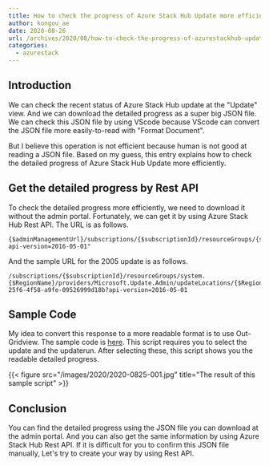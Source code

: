 ```yaml
---
title: How to check the progress of Azure Stack Hub Update more efficiently
author: kongou_ae
date: 2020-08-26
url: /archives/2020/08/how-to-check-the-progress-of-azurestackhub-update-more-efficiently
categories:
  - azurestack
---
```


## Introduction

We can check the recent status of Azure Stack Hub update at the "Update" view. And we can download the detailed progress as a super big JSON file. We can check this JSON file by using VScode because VScode can convert the JSON file more easily-to-read with "Format Document". 

But I believe this operation is not efficient because human is not good at reading a JSON file. Based on my guess, this entry explains how to check the detailed progress of Azure Stack Hub Update more efficiently.

## Get the detailed progress by Rest API

To check the detailed progress more efficiently, we need to download it without the admin portal. Fortunately, we can get it by using Azure Stack Hub Rest API. The URL is as follows.

```
{$adminManagementUrl}/subscriptions/{$subscriptionId}/resourceGroups/{system.$updateLocation}/providers/Microsoft.Update.Admin/updateLocations/{$updateLocation}/updates/{$updateName}/updateRuns/{$updateRunName}?api-version=2016-05-01"
```

And the sample URL for the 2005 update is as follows.

```
/subscriptions/{$subscriptionId}/resourceGroups/system.{$RegionName}/providers/Microsoft.Update.Admin/updateLocations/{$RegionName}/updates/Microsoft1.2005.6.53/updateRuns/f6c8b6fc-25f6-4f58-a9fe-09526999d18b?api-version=2016-05-01
```

## Sample Code

My idea to convert this response to a more readable format is to use Out-Gridview. The sample code is [here](https://github.com/kongou-ae/AzureStackOperatorScripts/blob/master/Get-AzsUpdateProgress.ps1). This script requires you to select the update and the updaterun. After selecting these, this script shows you the readable detailed progress.

{{< figure src="/images/2020/2020-0825-001.jpg" title="The result of this sample script" >}}

## Conclusion

You can find the detailed progress using the JSON file you can download at the admin portal. And you can also get the same information by using Azure Stack Hub Rest API. If it is difficult for you to confirm this JSON file manually, Let's try to create your way by using Rest API.
